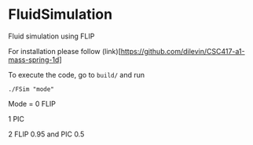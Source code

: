 # FluidSimulation
Fluid simulation using FLIP

For installation please follow (link)[https://github.com/dilevin/CSC417-a1-mass-spring-1d]

To execute the code, go to `build/` and run

    ./FSim "mode"
    
Mode = 0 FLIP

1 PIC

2 FLIP 0.95 and PIC 0.5
